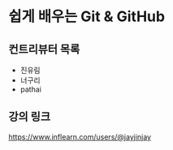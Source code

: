 # 쉽게 배우는 Git & GitHub

## 컨트리뷰터 목록

- 진유림
- 너구리
- pathai

## 강의 링크

<https://www.inflearn.com/users/@jayjinjay>

